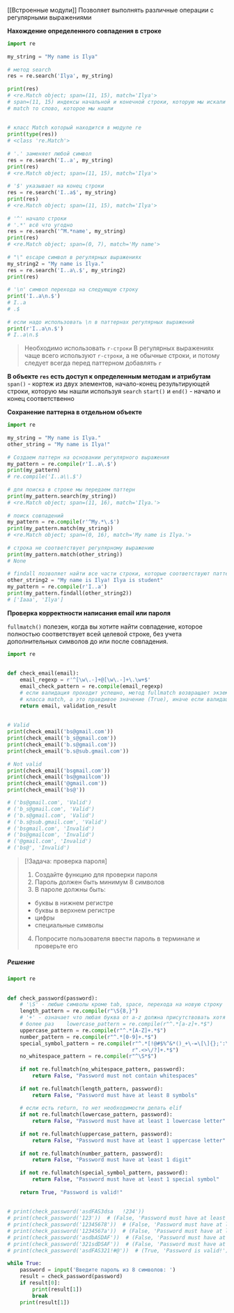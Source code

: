 [[Встроенные модули]]
Позволяет выполнять различные операции с регулярными выражениями

**Нахождение определенного совпадения в строке**
```Python
import re  
  
my_string = "My name is Ilya"  
  
# метод search  
res = re.search('Ilya', my_string)  
  
print(res)  
# <re.Match object; span=(11, 15), match='Ilya'>  
# span=(11, 15) индексы начальной и конечной строки, которую мы искали в строке  
# match то слово, которое мы нашли  
  
  
# класс Match который находится в модуле re  
print(type(res))  
# <class 're.Match'>  
  
# '.' заменяет любой символ  
res = re.search('I..a', my_string)  
print(res)  
# <re.Match object; span=(11, 15), match='Ilya'>  
  
# '$' указывает на конец строки  
res = re.search('I..a$', my_string)  
print(res)  
# <re.Match object; span=(11, 15), match='Ilya'>  
  
# '^' начало строки  
# '.*' всё что угодно  
res = re.search('^M.*name', my_string)  
print(res)  
# <re.Match object; span=(0, 7), match='My name'>  
  
# "\" escape символ в регулярных выражениях  
my_string2 = "My name is Ilya."  
res = re.search('I..a\.$', my_string2)  
print(res)  
  
# '\n' символ перехода на следующую строку  
print('I..a\n.$')  
# I..a  
# .$  
  
# если надо использовать \n в паттернах регулярных выражений  
print(r'I..a\n.$')  
# I..a\n.$
```
>Необходимо использовать `r-строки` 
>В регулярных выражениях чаще всего используют `r-строки`, а не обычные строки, и потому следует всегда перед паттерном добавлять `r`  

**В объекте `res` есть доступ к определенным методам и атрибутам**
`span()` - кортеж из двух элементов, начало-конец результирующей строки, которую мы нашли используя `search`
`start()` и `end()` - начало и конец соответственно

**Сохранение паттерна в отдельном объекте**
```Python
import re  
  
my_string = "My name is Ilya."  
other_string = "My name is Ilya!"  
  
# Создаем паттерн на основании регулярного выражения
my_pattern = re.compile(r'I..a\.$')  
print(my_pattern)  
# re.compile('I..a\\.$')  
  
# для поиска в строке мы передаем паттерн  
print(my_pattern.search(my_string))  
# <re.Match object; span=(11, 16), match='Ilya.'>  
  
# поиск совпадений  
my_pattern = re.compile(r'^My.*\.$')  
print(my_pattern.match(my_string))  
# <re.Match object; span=(0, 16), match='My name is Ilya.'>  
  
# строка не соответствует регулярному выражению  
print(my_pattern.match(other_string))  
# None  
  
# findall позволяет найти все части строки, которые соответствуют паттерну  
other_string2 = "My name is Ilya! Ilya is student"  
my_pattern = re.compile(r'I..a')  
print(my_pattern.findall(other_string2))
# ['Iaaa', 'Ilya']
```

**Проверка корректности написания email или пароля**

 `fullmatch()` полезен, когда вы хотите найти совпадение, которое полностью соответствует всей целевой строке, без учета дополнительных символов до или после совпадения.
```Python
import re  
  
  
def check_email(email):  
    email_regexp = r'^[\w\.-]+@[\w\.-]+\.\w+$'  
    email_check_pattern = re.compile(email_regexp)  
    # если валидация проходит успешно, метод fullmatch возвращает экземпляр  
    # класса match, а это правдивое значение (True), иначе если валидация    # прошла неуспешно, то возвращается None, а это ложное значение.    validation_result = "Valid" if email_check_pattern.fullmatch(email) else "Invalid"  
    return email, validation_result  
  
  
# Valid  
print(check_email('bs@gmail.com'))  
print(check_email('b_s@gmail.com'))  
print(check_email('b.s@gmail.com'))  
print(check_email('b.s@sub.gmail.com'))  
  
# Not valid  
print(check_email('bsgmail.com'))  
print(check_email('bs@gmailcom'))  
print(check_email('@gmail.com'))  
print(check_email('bs@'))

# ('bs@gmail.com', 'Valid')  
# ('b_s@gmail.com', 'Valid')  
# ('b.s@gmail.com', 'Valid')  
# ('b.s@sub.gmail.com', 'Valid')  
# ('bsgmail.com', 'Invalid')  
# ('bs@gmailcom', 'Invalid')  
# ('@gmail.com', 'Invalid')  
# ('bs@', 'Invalid')
```

>[!Задача: проверка пароля]
>1. Создайте функцию для проверки пароля
>2. Пароль должен быть минимум 8 символов
>3. В пароле должны быть:
>	- буквы в нижнем регистре
>	- буквы в верхнем регистре
>	- цифры
>	- специальные символы
>4. Попросите пользователя ввести пароль в терминале и проверьте его

##### Решение
```Python
import re  
  
  
def check_password(password):  
    # '\S' - любые символы кроме tab, space, перехода на новую строку  
    length_pattern = re.compile(r"\S{8,}")  
    # '+' - означает что любая буква от a-z должна присутствовать хотя бы 1 и  
    # более раз    lowercase_pattern = re.compile(r"^.*[a-z]+.*$")  
    uppercase_pattern = re.compile(r"^.*[A-Z]+.*$")  
    number_pattern = re.compile(r"^.*[0-9]+.*$")  
	special_symbol_pattern = re.compile(r"^.*[!@#$%^&*()_+\-=\[\]{};':\"\\|,"  
                                        r".<>\/?]+.*$")
    no_whitespace_pattern = re.compile(r"^\S*$")  
  
    if not re.fullmatch(no_whitespace_pattern, password):  
        return False, "Password must not contain whitespaces"  
  
    if not re.fullmatch(length_pattern, password):  
        return False, "Password must have at least 8 symbols"  
  
    # если есть return, то нет необходимости делать elif  
    if not re.fullmatch(lowercase_pattern, password):  
        return False, "Password must have at least 1 lowercase letter"  
  
    if not re.fullmatch(uppercase_pattern, password):  
        return False, "Password must have at least 1 uppercase letter"  
  
    if not re.fullmatch(number_pattern, password):  
        return False, "Password must have at least 1 digit"  
  
    if not re.fullmatch(special_symbol_pattern, password):  
        return False, "Password must have at least 1 special symbol"  
  
    return True, "Password is valid!"  
  
  
# print(check_password('asdFAS3dsa   !234'))  
# print(check_password('123'))  # (False, 'Password must have at least 8 symbols')  
# print(check_password('12345678'))  # (False, 'Password must have at least 1 lowercase letter')  
# print(check_password('1234567a'))  # (False, 'Password must have at least 1 uppercase letter')  
# print(check_password('asdbASDAF'))  # (False, 'Password must have at least 1 digit')  
# print(check_password('321sdDSAF'))  # (False, 'Password must have at least 1 special symbol')  
# print(check_password('asdFAS321!#@'))  # (True, 'Password is valid!')  
  
while True:  
    password = input('Введите пароль из 8 символов: ')  
    result = check_password(password)  
    if result[0]:  
        print(result[1])  
        break  
    print(result[1])
```
